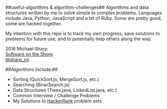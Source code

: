 ##useful-algorithms & algorithm-challenges##
Algorithms and data structures written by me to solve simple to complex problems.
Languages include Java, Python, JavaScript and a bit of Ruby. Some are pretty good,
some are hacked together.  

My intention with this repo is to track my own progress, save solutions to problems
for future use, and to potentially help others along the way.  

2016 Michael Sharp  
[Software on the Shore](http://www.softwareontheshore.com)    
[@sharp_mi](https://twitter.com/sharp_mi)  

##Algorithms Include:##
  * Sorting (QuickSort.js, MergeSort.js, etc.)
  * Searching (BinarSearch.js)
  * Data Structures (Trees.java, LinkedList.java, etc.)
  * Common Interview / Challenge Problems
  * My Solutions to [HackerRank](http://www.hackerrank.com) problem sets
